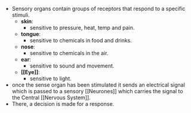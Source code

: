- Sensory organs contain groups of receptors that respond to a specific stimuli.
	- **skin**:
		- sensitive to pressure, heat, temp and pain.
	- **tongue**:
		- sensitive to chemicals in food and drinks.
	- **nose**:
		- sensitive to chemicals in the air.
	- **ear**:
		- sensitive to sound and movement.
	- **[[Eye]]**:
		- sensitive to light.
- once the sense organ has been stimulated it sends an electrical signal which is passed to a sensory [[Neurones]] which carries the signal to the Central [[Nervous System]].
- There, a decision is made for a response.